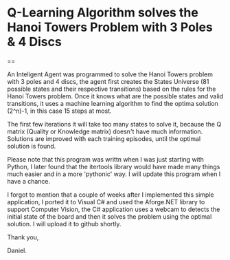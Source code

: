 # Q-Learning Algorithm solves the Hanoi Towers Problem with 3 Poles & 4 Discs
==

An Inteligent Agent was programmed to solve the Hanoi Towers problem with 3 poles and 4 discs, the agent first creates the 
States Universe (81 possible states and their respective transitions) based on the rules for the Hanoi Towers problem.
Once it knows what are the possible states and valid transitions, it uses a machine learning algorithm to find the optima solution
(2^n)-1, in this case 15 steps at most.

The first few iterations it will take too many states to solve it, because the Q matrix (Quality or Knowledge matrix) doesn't
have much information. Solutions are improved with each training episodes, until the optimal solution is found.

Please note that this program was writtn when I was just starting with Python, I later found that the itertools library would
have made many things much easier and in a more 'pythonic' way. I will update this program when I have a chance.

I forgot to mention that a couple of weeks after I implemented this simple application, I ported it to Visual C# and used
the Aforge.NET library to support Computer Vision, the C# application uses a webcam to detects the initial state of the board
 and then it solves the problem using the optimal solution. I will upload it to github shortly.

Thank you,

Daniel.
